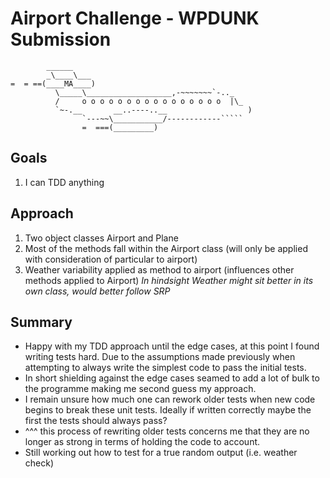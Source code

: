 Airport Challenge - WPDUNK Submission
=================

```
        ______
        _\____\___
=  = ==(____MA____)
          \_____\___________________,-~~~~~~~`-.._
          /     o o o o o o o o o o o o o o o o  |\_
          `~-.__       __..----..__                  )
                `---~~\___________/------------`````
                =  ===(_________)

```

Goals
---------

1. I can TDD anything


Approach
---------

1. Two object classes Airport and Plane
2. Most of the methods fall within the Airport class (will only be applied with consideration of particular to airport)
3. Weather variability applied as method to airport (influences other methods applied to Airport)
*In hindsight Weather might sit better in its own class, would better follow SRP*


Summary
-----

* Happy with my TDD approach until the edge cases, at this point I found writing
tests hard. Due to the assumptions made previously when attempting to  always write
the simplest code to pass the initial tests.
* In short shielding against the edge cases seamed to add a lot of bulk to the programme
making me second guess my approach.
* I remain unsure how much one can rework older tests when new code begins to break
these unit tests. Ideally if written correctly maybe the first the tests should always pass?
* ^^^ this process of rewriting older tests concerns me that they are no longer as
strong in terms of holding the code to account.
* Still working out how to test for a true random output (i.e. weather check)
